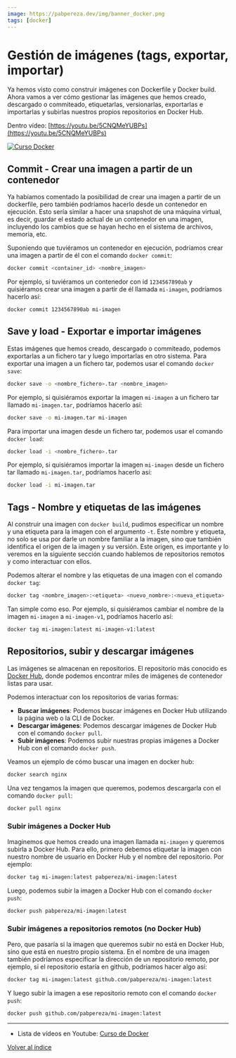 ```yaml
---
image: https://pabpereza.dev/img/banner_docker.png
tags: [docker]
---
```



# Gestión de imágenes (tags, exportar, importar)
Ya hemos visto como construir imágenes con Dockerfile y Docker build. Ahora vamos a ver cómo gestionar las imágenes que hemos creado, descargado o commiteado, etiquetarlas, versionarlas, exportarlas e importarlas y subirlas nuestros propios repositorios en Docker Hub.

Dentro vídeo: [https://youtu.be/5CNQMeYUBPs](https://youtu.be/5CNQMeYUBPs)

[![Curso Docker](https://img.youtube.com/vi/5CNQMeYUBPs/maxresdefault.jpg)](https://youtu.be/5CNQMeYUBPs)

## Commit - Crear una imagen a partir de un contenedor
Ya habíamos comentado la posibilidad de crear una imagen a partir de un dockerfile, pero también podríamos hacerlo desde un contenedor en ejecución. Esto sería similar a hacer una snapshot de una máquina virtual, es decir, guardar el estado actual de un contenedor en una imagen, incluyendo los cambios que se hayan hecho en el sistema de archivos, memoria, etc.

Suponiendo que tuviéramos un contenedor en ejecución, podríamos crear una imagen a partir de él con el comando `docker commit`:
```bash
docker commit <container_id> <nombre_imagen>
```

Por ejemplo, si tuviéramos un contenedor con id `1234567890ab` y quisiéramos crear una imagen a partir de él llamada `mi-imagen`, podríamos hacerlo así:
```bash
docker commit 1234567890ab mi-imagen
```

## Save y load - Exportar e importar imágenes
Estas imágenes que hemos creado, descargado o commiteado, podemos exportarlas a un fichero tar y luego importarlas en otro sistema. Para exportar una imagen a un fichero tar, podemos usar el comando `docker save`:

```bash
docker save -o <nombre_fichero>.tar <nombre_imagen>
```

Por ejemplo, si quisiéramos exportar la imagen `mi-imagen` a un fichero tar llamado `mi-imagen.tar`, podríamos hacerlo así:
```bash
docker save -o mi-imagen.tar mi-imagen
```

Para importar una imagen desde un fichero tar, podemos usar el comando `docker load`:
```bash
docker load -i <nombre_fichero>.tar
```

Por ejemplo, si quisiéramos importar la imagen `mi-imagen` desde un fichero tar llamado `mi-imagen.tar`, podríamos hacerlo así:
```bash
docker load -i mi-imagen.tar
```

## Tags - Nombre y etiquetas de las imágenes
Al construir una imagen con `docker build`, pudimos especificar un nombre y una etiqueta para la imagen con el argumento `-t`. Este nombre y etiqueta, no solo se usa por darle un nombre familiar a la imagen, sino que también identifica el origen de la imagen y su versión. Este origen, es importante y lo veremos en la siguiente sección cuando hablemos de repositorios remotos y como interactuar con ellos.

Podemos alterar el nombre y las etiquetas de una imagen con el comando `docker tag`:
```bash
docker tag <nombre_imagen>:<etiqueta> <nuevo_nombre>:<nueva_etiqueta>
```

Tan simple como eso. Por ejemplo, si quisiéramos cambiar el nombre de la imagen `mi-imagen` a `mi-imagen-v1`, podríamos hacerlo así:
```bash
docker tag mi-imagen:latest mi-imagen-v1:latest
```


## Repositorios, subir y descargar imágenes
Las imágenes se almacenan en repositorios. El repositorio más conocido es [Docker Hub](https://hub.docker.com/), donde podemos encontrar miles de imágenes de contenedor listas para usar.

Podemos interactuar con los repositorios de varias formas:
* **Buscar imágenes**: Podemos buscar imágenes en Docker Hub utilizando la página web o la CLI de Docker.
* **Descargar imágenes**: Podemos descargar imágenes de Docker Hub con el comando `docker pull`.
* **Subir imágenes**: Podemos subir nuestras propias imágenes a Docker Hub con el comando `docker push`.

Veamos un ejemplo de cómo buscar una imagen en docker hub:
```bash
docker search nginx
```

Una vez tengamos la imagen que queremos, podemos descargarla con el comando `docker pull`:
```bash
docker pull nginx
```

### Subir imágenes a Docker Hub
Imaginemos que hemos creado una imagen llamada `mi-imagen` y queremos subirla a Docker Hub. Para ello, primero debemos etiquetar la imagen con nuestro nombre de usuario en Docker Hub y el nombre del repositorio. Por ejemplo:
```bash
docker tag mi-imagen:latest pabpereza/mi-imagen:latest
```

Luego, podemos subir la imagen a Docker Hub con el comando `docker push`:
```bash
docker push pabpereza/mi-imagen:latest
```

### Subir imágenes a repositorios remotos (no Docker Hub)
Pero, que pasaría si la imagen que queremos subir no está en Docker Hub, sino que está en nuestro propio sistema. En el nombre de una imagen también podríamos especificar la dirección de un repositorio remoto, por ejemplo, si el repositorio estaría en github, podríamos hacer algo así:
```bash
docker tag mi-imagen:latest github.com/pabpereza/mi-imagen:latest
```

Y luego subir la imagen a ese repositorio remoto con el comando `docker push`:
```bash
docker push github.com/pabpereza/mi-imagen:latest
```



---
* Lista de vídeos en Youtube: [Curso de Docker](https://www.youtube.com/playlist?list=PLQhxXeq1oc2n7YnjRhq7qVMzZWtDY7Zz0)

[Volver al índice](README.md#índice)


